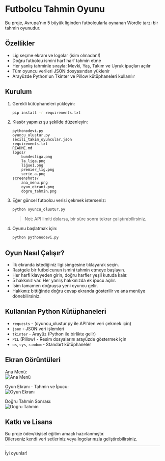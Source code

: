 # Futbolcu Tahmin Oyunu

Bu proje, Avrupa'nın 5 büyük liginden futbolcularla oynanan Wordle tarzı bir tahmin oyunudur.

## Özellikler

- Lig seçme ekranı ve logolar (isim olmadan!)
- Doğru futbolcu ismini harf harf tahmin etme
- Her yanlış tahminle sırayla: Mevki, Yaş, Takım ve Uyruk ipuçları açılır
- Tüm oyuncu verileri JSON dosyasından yüklenir
- Arayüzde Python'un Tkinter ve Pillow kütüphaneleri kullanılır

## Kurulum

1. Gerekli kütüphaneleri yükleyin:
   ```bash
   pip install -r requirements.txt
   ```

2. Klasör yapınızı şu şekilde düzenleyin:

   ```
   pythonodevi.py
   oyuncu_olustur.py
   secili_takim_oyuncular.json
   requirements.txt
   README.md
   logos/
       bundesliga.png
       la_liga.png
       ligue1.png
       premier_lig.png
       serie_a.png
   screenshots/
       ana_menu.png
       oyun_ekrani.png
       dogru_tahmin.png
   ```

3. Eğer güncel futbolcu verisi çekmek isterseniz:
   ```bash
   python oyuncu_olustur.py
   ```
   > Not: API limiti dolarsa, bir süre sonra tekrar çalıştırabilirsiniz.

4. Oyunu başlatmak için:
   ```bash
   python pythonodevi.py
   ```

## Oyun Nasıl Çalışır?

- İlk ekranda istediğiniz ligi simgesine tıklayarak seçin.
- Rastgele bir futbolcunun ismini tahmin etmeye başlayın.
- Her harfi klavyeden girin, doğru harfler yeşil kutuda kalır.
- 5 hakkınız var. Her yanlış hakkınızda ek ipucu açılır.
- İsim tamamen doğruysa yeni oyuncu gelir.
- Hakkınız bittiğinde doğru cevap ekranda gösterilir ve ana menüye dönebilirsiniz.

## Kullanılan Python Kütüphaneleri

- `requests` - (oyuncu_olustur.py ile API'den veri çekmek için)
- `json` - JSON veri işlemleri
- `tkinter` - Arayüz (Python ile birlikte gelir)
- `PIL` (Pillow) - Resim dosyalarını arayüzde göstermek için
- `os`, `sys`, `random` - Standart kütüphaneler

## Ekran Görüntüleri

Ana Menü:  
![Ana Menü](screenshots/ana_menu.png)

Oyun Ekranı - Tahmin ve İpucu:  
![Oyun Ekranı](screenshots/oyun_ekrani.png)

Doğru Tahmin Sonrası:  
![Doğru Tahmin](screenshots/dogru_tahmin.png)

## Katkı ve Lisans

Bu proje ödev/kişisel eğitim amaçlı hazırlanmıştır.  
Dilerseniz kendi veri setleriniz veya logolarınızla geliştirebilirsiniz.

---

İyi oyunlar!
